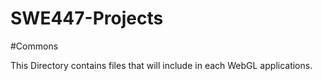 # SWE447-Projects
#Commons


This Directory contains files that will include in each WebGL applications. 
